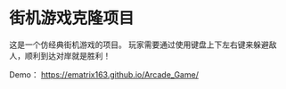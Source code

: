 
街机游戏克隆项目
===============================

这是一个仿经典街机游戏的项目。
玩家需要通过使用键盘上下左右键来躲避敌人，顺利到达对岸就是胜利！

Demo： https://ematrix163.github.io/Arcade_Game/
